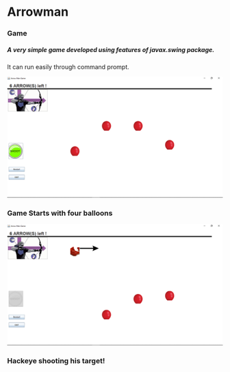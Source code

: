 # Arrowman
### Game

##### A very simple game developed using features of javax.swing package.
It can run easily through command prompt.

![Arrowman Screenshot](https://github.com/A8H1JEET/Arrowman-Game/blob/master/Screenshot%20(108).png)
### Game Starts with four balloons
![Arrowman Screenshot](https://github.com/A8H1JEET/Arrowman-Game/blob/master/Screenshot%20(109).png)
### Hackeye shooting his target!
